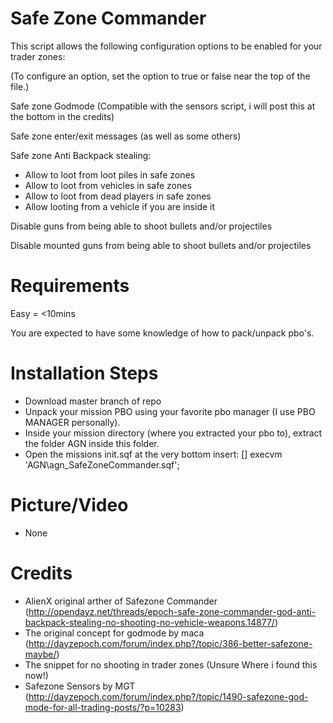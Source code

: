 Safe Zone Commander
======
This script allows the following configuration options to be enabled for your trader zones:

(To configure an option, set the option to true or false near the top of the file.)

Safe zone Godmode (Compatible with the sensors script, i will post this at the bottom in the credits)

Safe zone enter/exit messages (as well as some others)

Safe zone Anti Backpack stealing:

- Allow to loot from loot piles in safe zones
- Allow to loot from vehicles in safe zones
- Allow to loot from dead players in safe zones
- Allow looting from a vehicle if you are inside it

Disable guns from being able to shoot bullets and/or projectiles

Disable mounted guns from being able to shoot bullets and/or projectiles

Requirements 
=====
Easy = <10mins

You are expected to have some knowledge of how to pack/unpack pbo's.

Installation Steps
=====
- Download master branch of repo
- Unpack your mission PBO using your favorite pbo manager (I use PBO MANAGER personally).
- Inside your mission directory (where you extracted your pbo to), extract the folder AGN inside this folder.
- Open the missions init.sqf at the very bottom insert:
	[] execvm 'AGN\agn_SafeZoneCommander.sqf';
	
Picture/Video
====
- None

Credits
====
- AlienX original arther of Safezone Commander (http://opendayz.net/threads/epoch-safe-zone-commander-god-anti-backpack-stealing-no-shooting-no-vehicle-weapons.14877/)
- The original concept for godmode by maca (http://dayzepoch.com/forum/index.php?/topic/386-better-safezone-maybe/)
- The snippet for no shooting in trader zones (Unsure Where i found this now!)
- Safezone Sensors by MGT (http://dayzepoch.com/forum/index.php?/topic/1490-safezone-god-mode-for-all-trading-posts/?p=10283)